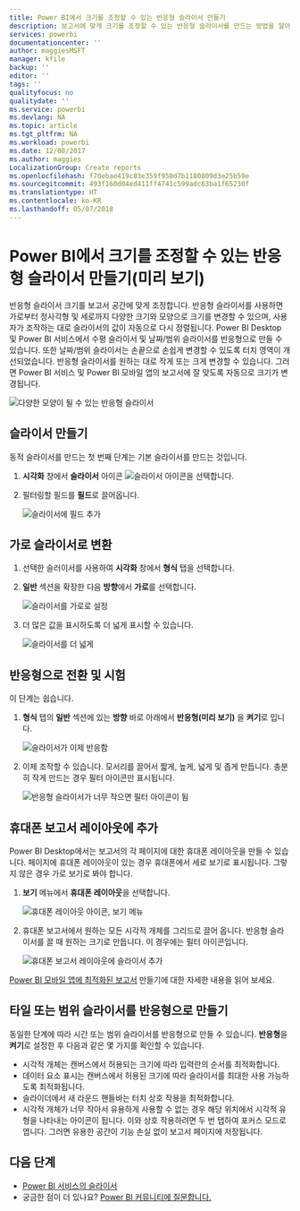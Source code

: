 ```yaml
---
title: Power BI에서 크기를 조정할 수 있는 반응형 슬라이서 만들기
description: 보고서에 맞게 크기를 조정할 수 있는 반응형 슬라이서를 만드는 방법을 알아봅니다.
services: powerbi
documentationcenter: ''
author: maggiesMSFT
manager: kfile
backup: ''
editor: ''
tags: ''
qualityfocus: no
qualitydate: ''
ms.service: powerbi
ms.devlang: NA
ms.topic: article
ms.tgt_pltfrm: NA
ms.workload: powerbi
ms.date: 12/08/2017
ms.author: maggies
LocalizationGroup: Create reports
ms.openlocfilehash: f70ebae419c83e359f950d7b1180809d3e25b59e
ms.sourcegitcommit: 493f160d04ed411ff4741c599adc63ba1f65230f
ms.translationtype: HT
ms.contentlocale: ko-KR
ms.lasthandoff: 05/07/2018
---
```

# <a name="create-a-responsive-slicer-you-can-resize-in-power-bi-preview"></a>Power BI에서 크기를 조정할 수 있는 반응형 슬라이서 만들기(미리 보기)

반응형 슬라이서 크기를 보고서 공간에 맞게 조정합니다. 반응형 슬라이서를 사용하면 가로부터 정사각형 및 세로까지 다양한 크기와 모양으로 크기를 변경할 수 있으며, 사용자가 조작하는 대로 슬라이서의 값이 자동으로 다시 정렬됩니다. Power BI Desktop 및 Power BI 서비스에서 수평 슬라이서 및 날짜/범위 슬라이서를 반응형으로 만들 수 있습니다. 또한 날짜/범위 슬라이서는 손끝으로 손쉽게 변경할 수 있도록 터치 영역이 개선되었습니다. 반응형 슬라이서를 원하는 대로 작게 또는 크게 변경할 수 있습니다. 그러면 Power BI 서비스 및 Power BI 모바일 앱의 보고서에 잘 맞도록 자동으로 크기가 변경됩니다. 

![다양한 모양이 될 수 있는 반응형 슬라이서](media/power-bi-slicer-filter-responsive/responsive-slicer-gif.gif)

## <a name="create-a-slicer"></a>슬라이서 만들기

동적 슬라이서를 만드는 첫 번째 단계는 기본 슬라이서를 만드는 것입니다. 

1. **시각화** 창에서 **슬라이서** 아이콘 ![슬라이서 아이콘](media/power-bi-slicer-filter-responsive/power-bi-slicer-icon.png)을 선택합니다.
2. 필터링할 필드를 **필드**로 끌어옵니다.

    ![슬라이서에 필드 추가](media/power-bi-slicer-filter-responsive/power-bi-slicer-field.png)

## <a name="convert-to-a-horizontal-slicer"></a>가로 슬라이서로 변환

1. 선택한 슬러이서를 사용하여 **시각화** 창에서 **형식** 탭을 선택합니다.
2. **일반** 섹션을 확장한 다음 **방향**에서 **가로**를 선택합니다.

    ![슬라이서를 가로로 설정](media/power-bi-slicer-filter-responsive/power-bi-slicer-horizontal.png) 

1.  더 많은 값을 표시하도록 더 넓게 표시할 수 있습니다.

     ![슬라이서를 더 넓게](media/power-bi-slicer-filter-responsive/power-bi-slicer-wide-horizontal.png)

## <a name="make-it-responsive-and-experiment-with-it"></a>반응형으로 전환 및 시험

이 단계는 쉽습니다. 

1. **형식** 탭의 **일반** 섹션에 있는 **방향** 바로 아래에서 **반응형(미리 보기)** 을 **켜기**로 밉니다.  

    ![슬라이서가 이제 반응함](media/power-bi-slicer-filter-responsive/power-bi-slicer-wide-responsive.png)

1. 이제 조작할 수 있습니다. 모서리를 끌어서 짧게, 높게, 넓게 및 좁게 만듭니다. 충분히 작게 만드는 경우 필터 아이콘만 표시됩니다.

    ![반응형 슬라이서가 너무 작으면 필터 아이콘이 됨](media/power-bi-slicer-filter-responsive/power-bi-slicer-small-filter-icon.png)

## <a name="add-it-to-a-phone-report-layout"></a>휴대폰 보고서 레이아웃에 추가

Power BI Desktop에서는 보고서의 각 페이지에 대한 휴대폰 레이아웃을 만들 수 있습니다. 페이지에 휴대폰 레이아웃이 있는 경우 휴대폰에서 세로 보기로 표시됩니다. 그렇지 않은 경우 가로 보기로 봐야 합니다. 

1. **보기** 메뉴에서 **휴대폰 레이아웃**을 선택합니다.

     ![휴대폰 레이아웃 아이콘, 보기 메뉴](media/power-bi-slicer-filter-responsive/power-bi-phone-layout-menu.png)
    
1. 휴대폰 보고서에서 원하는 모든 시각적 개체를 그리드로 끌어 옵니다. 반응형 슬라이서를 끌 때 원하는 크기로 만듭니다. 이 경우에는 필터 아이콘입니다.

    ![휴대폰 보고서 레이아웃에 슬라이서 추가](media/power-bi-slicer-filter-responsive/power-bi-slicer-phone-layout.png)

[Power BI 모바일 앱에 최적화된 보고서](desktop-create-phone-report.md) 만들기에 대한 자세한 내용을 읽어 보세요.

## <a name="make-a-time-or-range-slicer-responsive"></a>타일 또는 범위 슬라이서를 반응형으로 만들기

동일한 단계에 따라 시간 또는 범위 슬라이서를 반응형으로 만들 수 있습니다. **반응형**을 **켜기**로 설정한 후 다음과 같은 몇 가지를 확인할 수 있습니다.

- 시각적 개체는 캔버스에서 허용되는 크기에 따라 입력란의 순서를 최적화합니다. 
- 데이터 요소 표시는 캔버스에서 허용된 크기에 따라 슬라이서를 최대한 사용 가능하도록 최적화됩니다. 
- 슬라이더에서 새 라운드 핸들바는 터치 상호 작용을 최적화합니다. 
- 시각적 개체가 너무 작아서 유용하게 사용할 수 없는 경우 해당 위치에서 시각적 유형을 나타내는 아이콘이 됩니다. 이와 상호 작용하려면 두 번 탭하여 포커스 모드로 엽니다. 그러면 유용한 공간이 기능 손실 없이 보고서 페이지에 저장됩니다.

## <a name="next-steps"></a>다음 단계

- [Power BI 서비스의 슬라이서](power-bi-visualization-slicers.md)
- 궁금한 점이 더 있나요? [Power BI 커뮤니티에 질문합니다.](http://community.powerbi.com/)